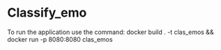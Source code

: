 # Classify_emo
To run the application use the command:
docker build . -t clas_emos && docker run -p 8080:8080  clas_emos
